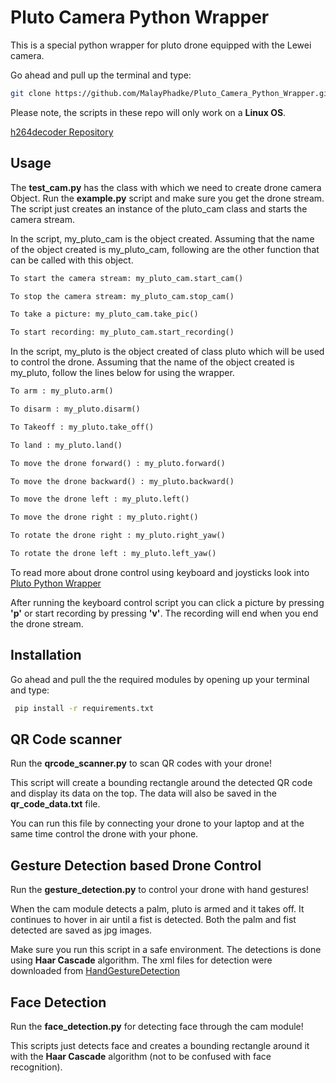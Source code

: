 
# Pluto Camera Python Wrapper

This is a special python wrapper for pluto drone equipped with the Lewei camera.

Go ahead and pull up the terminal and type:
```bash
git clone https://github.com/MalayPhadke/Pluto_Camera_Python_Wrapper.git
```

Please note, the scripts in these repo will only work on a **Linux OS**.

[h264decoder Repository](https://github.com/DaWelter/h264decoder)

## Usage

The __test_cam.py__ has the class with which we need to create drone camera Object. Run the __example.py__ script and make sure you get the drone stream. The script just creates an instance of the pluto_cam class and starts the camera stream.

In the script, my_pluto_cam is the object created. Assuming that the name of the object created is my_pluto_cam, following are the other function that can be called with this object.

```python
To start the camera stream: my_pluto_cam.start_cam()

To stop the camera stream: my_pluto_cam.stop_cam()

To take a picture: my_pluto_cam.take_pic()

To start recording: my_pluto_cam.start_recording()
```

In the script, my_pluto is the object created of class pluto which will be used to control the drone. Assuming that the name of the object created is my_pluto, follow the lines below for using the wrapper.

```python
To arm : my_pluto.arm()

To disarm : my_pluto.disarm()

To Takeoff : my_pluto.take_off()

To land : my_pluto.land()

To move the drone forward() : my_pluto.forward()

To move the drone backward() : my_pluto.backward()

To move the drone left : my_pluto.left()

To move the drone right : my_pluto.right()

To rotate the drone right : my_pluto.right_yaw()

To rotate the drone left : my_pluto.left_yaw()
```


To read more about drone control using keyboard and joysticks look into
[Pluto Python Wrapper](https://github.com/MalayPhadke/Pluto_Python_Wrapper)

After running the keyboard control script you can click a picture by pressing **'p'** or start recording by pressing **'v'**. The recording will end when you end the drone stream.
## Installation

Go ahead and pull the the required modules by opening up your terminal and type:
```bash
 pip install -r requirements.txt
 ```
## QR Code scanner

Run the __qrcode_scanner.py__ to scan QR codes with your drone!

This script will create a bounding rectangle around the detected QR code and display its data on the top. The data will also be saved in the __qr_code_data.txt__ file. 

You can run this file by connecting your drone to your laptop and at the same time control the drone with your phone.
## Gesture Detection based Drone Control

Run the __gesture_detection.py__ to control your drone with hand gestures!

When the cam module detects a palm, pluto is armed and it takes off. 
It continues to hover in air until a fist is detected. Both the palm and fist detected are saved as jpg images.

Make sure you run this script in a safe environment. The detections is done using **Haar Cascade** algorithm. The xml files for detection were downloaded from [HandGestureDetection](https://github.com/Sandeep-Sthapit/HandGestureDetection)
## Face Detection

Run the __face_detection.py__ for detecting face through the cam module!

This scripts just detects face and creates a bounding rectangle around it with the **Haar Cascade** algorithm (not to be confused with face recognition).

